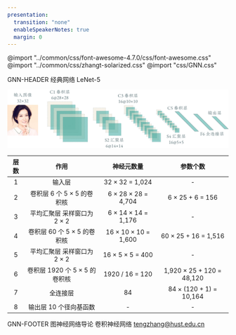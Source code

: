 ```yaml
---
presentation:
  transition: "none"
  enableSpeakerNotes: true
  margin: 0
---
```


@import "../common/css/font-awesome-4.7.0/css/font-awesome.css"
@import "../common/css/zhangt-solarized.css"
@import "css/GNN.css"

<!-- slide data-notes="90 年代被美国很多银行用来识别支票上面的手写数字" -->

GNN-HEADER 经典网络 LeNet-5

<img src="../tikz/lenet.svg" class="center width75 top1 bottom1">

<div class="threelines lenet top-2 bottom-2">

| 层数 |             作用              |      神经元数量      |         参数个数          |
| :--: | :---------------------------: | :------------------: | :-----------------------: |
|  1   |            输入层             |   32 × 32 = 1,024    |             -             |
|  2   |  卷积层 6 个 5 × 5 的卷积核   | 6 × 28 × 28 = 4,704  |     6 × 25 + 6 = 156      |
|  3   |  平均汇聚层 采样窗口为 2 × 2  | 6 × 14 × 14 = 1,176  |             -             |
|  4   |  卷积层 60 个 5 × 5 的卷积核  | 16 × 10 × 10 = 1,600 |   60 × 25 + 16 = 1,516    |
|  5   |  平均汇聚层 采样窗口为 2 × 2  |   16 × 5 × 5 = 400   |             -             |
|  6   | 卷积层 1920 个 5 × 5 的卷积核 |   1920 / 16 = 120    | 1,920 × 25 + 120 = 48,120 |
|  7   |           全连接层            |          84          |  84 × (120 + 1) = 10,164  |
|  8   |    输出层 10 个径向基函数     |          -           |             -             |

</div>

GNN-FOOTER 图神经网络导论 卷积神经网络 tengzhang@hust.edu.cn
